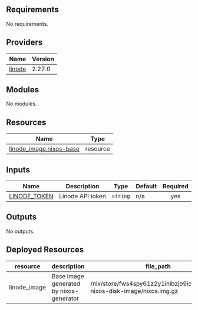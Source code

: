 <!-- BEGIN_TF_DOCS -->

## Requirements

No requirements.

## Providers

| Name                                                      | Version |
| --------------------------------------------------------- | ------- |
| <a name="provider_linode"></a> [linode](#provider_linode) | 2.27.0  |

## Modules

No modules.

## Resources

| Name                                                                                                         | Type     |
| ------------------------------------------------------------------------------------------------------------ | -------- |
| [linode_image.nixos-base](https://registry.terraform.io/providers/linode/linode/latest/docs/resources/image) | resource |

## Inputs

| Name                                                                  | Description      | Type     | Default | Required |
| --------------------------------------------------------------------- | ---------------- | -------- | ------- | :------: |
| <a name="input_LINODE_TOKEN"></a> [LINODE_TOKEN](#input_LINODE_TOKEN) | Linode API token | `string` | n/a     |   yes    |

## Outputs

No outputs.

<!-- END_TF_DOCS -->

## Deployed Resources

| resource     | description                             | file_path                                                                 | label      | region       |
| ------------ | --------------------------------------- | ------------------------------------------------------------------------- | ---------- | ------------ |
| linode_image | Base image generated by nixos-generator | /nix/store/fws4spy61z2y1inibzjb9ic12v7yd1ig-nixos-disk-image/nixos.img.gz | nixos-base | ap-southeast |

